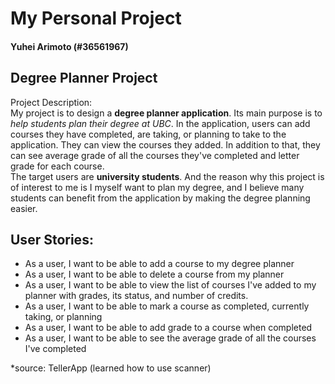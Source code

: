 # My Personal Project

#### Yuhei Arimoto (#36561967)

## Degree Planner Project

Project Description: <br>
My project is to design a **degree planner application**. Its main purpose is 
to *help students plan their degree at UBC*. In the application, users can 
add courses they have completed, are taking, or planning to take to the application. They 
can view the courses they added. In addition to that, they can see average grade of all the courses they've 
completed and letter grade for each course. <br>
The target users are **university students**. And the reason why this project is of interest
to me is I myself want to plan my degree, and I believe many students can benefit
from the application by making the degree planning easier. 

## User Stories: 
  - As a user, I want to be able to add a course to my degree planner
  - As a user, I want to be able to delete a course from my planner
  - As a user, I want to be able to view the list of courses I've added 
to my planner with grades, its status, and number of credits.
  - As a user, I want to be able to mark a course as completed, currently
  taking, or planning
  - As a user, I want to be able to add grade to a course when completed
  - As a user, I want to be able to see the average grade of all the courses I've completed

*source: TellerApp (learned how to use scanner)